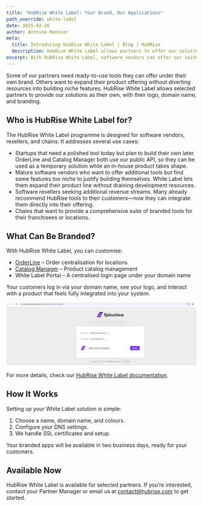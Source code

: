 ```yaml
---
title: "HubRise White Label: Your Brand, Our Applications"
path_override: white-label
date: 2025-02-26
author: Antoine Monnier
meta:
  title: Introducing HubRise White Label | Blog | HubRise
  description: HubRise White Label allows partners to offer our solutions under their own brand, providing a seamless experience for their customers.
excerpt: With HubRise White Label, software vendors can offer our suite of well-tested tools under their own brand. Whether as a stopgap or a long-term solution, it helps them expand their offering while we stay in the background.
---
```


[//]: # "Photo credits: HubRise"

Some of our partners need ready-to-use tools they can offer under their own brand. Others want to expand their product offering without diverting resources into building niche features. HubRise White Label allows selected partners to provide our solutions as their own, with their logo, domain name, and branding.

## Who is HubRise White Label for?

The HubRise White Label programme is designed for software vendors, resellers, and chains. It addresses several use cases:

- Startups that need a polished tool today but plan to build their own later. OrderLine and Catalog Manager both use our public API, so they can be used as a temporary solution while an in-house product takes shape.
- Mature software vendors who want to offer additional tools but find some features too niche to justify building themselves. White Label lets them expand their product line without draining development resources.
- Software resellers seeking additional revenue streams. Many already recommend HubRise tools to their customers—now they can integrate them directly into their offering.
- Chains that want to provide a comprehensive suite of branded tools for their franchisees or locations.

## What Can Be Branded?

With HubRise White Label, you can customise:

- [OrderLine](/apps/orderline/overview) – Order centralisation for locations
- [Catalog Manager](/apps/catalog-manager/overview) – Product catalog management
- White Label Portal – A centralised login page under your domain name

Your customers log in via your domain name, see your logo, and interact with a product that feels fully integrated into your system.

![White Label Portal](./001_white-label_portal.png)

For more details, check our [HubRise White Label documentation](/docs/white-label).

## How It Works

Setting up your White Label solution is simple:

1. Choose a name, domain name, and colours.
2. Configure your DNS settings.
3. We handle SSL certificates and setup.

Your branded apps will be available in two business days, ready for your customers.

## Available Now

HubRise White Label is available for selected partners. If you’re interested, contact your Partner Manager or email us at contact@hubrise.com to get started.
